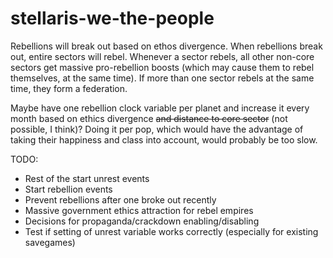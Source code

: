 # stellaris-we-the-people

Rebellions will break out based on ethos divergence. When rebellions break out, entire sectors will rebel. Whenever a sector rebels, all other non-core sectors get massive pro-rebellion boosts (which may cause them to rebel themselves, at the same time). If more than one sector rebels at the same time, they form a federation.

Maybe have one rebellion clock variable per planet and increase it every month based on ethics divergence ~~and distance to core sector~~ (not possible, I think)? Doing it per pop, which would have the advantage of taking their happiness and class into account, would probably be too slow.

TODO:
+ Rest of the start unrest events
+ Start rebellion events
+ Prevent rebellions after one broke out recently
+ Massive government ethics attraction for rebel empires
+ Decisions for propaganda/crackdown enabling/disabling
+ Test if setting of unrest variable works correctly (especially for existing savegames)